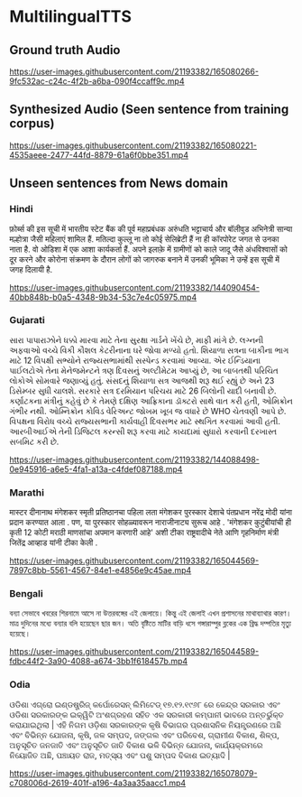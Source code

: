 # MultilingualTTS

## Ground truth Audio


https://user-images.githubusercontent.com/21193382/165080266-9fc532ac-c24c-4f2b-a6ba-090f4ccaff9c.mp4


## Synthesized Audio (Seen sentence from training corpus)


https://user-images.githubusercontent.com/21193382/165080221-4535aeee-2477-44fd-8879-61a6f0bbe351.mp4

## Unseen sentences from News domain
### Hindi
फ़ोर्ब्स की इस सूची में भारतीय स्टेट बैंक की पूर्व महाप्रबंधक अरुंधति भट्टाचार्य और बॉलीवुड अभिनेत्री सान्या मल्होत्रा जैसी महिलाएं शामिल हैं. मतिल्दा कुल्लू ना तो कोई सेलिब्रेटी हैं ना ही कॉरपोरेट जगत से उनका नाता है. वो ओडिशा में एक आशा कार्यकर्ता हैं. अपने इलाक़े में ग्रामीणों को काले जादू जैसे अंधविश्वासों को दूर करने और कोरोना संक्रमण के दौरान लोगों को जागरुक बनाने में उनकी भूमिका ने उन्हें इस सूची में जगह दिलायी है.

https://user-images.githubusercontent.com/21193382/144090454-40bb848b-b0a5-4348-9b34-53c7e4c05975.mp4


### Gujarati
સારા પાપારાઝોને ધક્કો મારવા માટે તેના સુરક્ષા ગાર્ડને ખેંચે છે, માફી માંગે છે.
લગ્નની અફવાઓ વચ્ચે વિકી કૌશલ કેટરીનાના ઘરે જોવા મળ્યો હતો.
શિયાળા સત્રના બાકીના ભાગ માટે 12 વિપક્ષી સભ્યોને રાજ્યસભામાંથી સસ્પેન્ડ કરવામાં આવ્યા.
એર ઈન્ડિયાના પાઈલટોએ તેના મેનેજમેન્ટને ત્રણ દિવસનું અલ્ટીમેટમ આપ્યું છે, આ બાબતથી પરિચિત લોકોએ સોમવારે જણાવ્યું હતું.
સંસદનું શિયાળા સત્ર આજથી શરૂ થઈ રહ્યું છે અને 23 ડિસેમ્બર સુધી ચાલશે.
સરકારે સત્ર દરમિયાન પરિચય માટે 26 બિલોની યાદી બનાવી છે.
કર્ણાટકના મંત્રીનું કહેવું છે કે તેમણે દક્ષિણ આફ્રિકાના ડૉક્ટરો સાથે વાત કરી હતી, ઓમિક્રોન ગંભીર નથી.
ઓમ્નિક્રોન કોવિડ વેરિઅન્ટ જોખમ ખૂબ જ વધારે છે WHO ચેતવણી આપે છે.
વિપક્ષના વિરોધ વચ્ચે રાજ્યસભાની કાર્યવાહી દિવસભર માટે સ્થગિત કરવામાં આવી હતી.
આરબીઆઈએ તેની ડિજિટલ કરન્સી શરૂ કરવા માટે કાયદામાં સુધારો કરવાની દરખાસ્ત સબમિટ કરી છે.

https://user-images.githubusercontent.com/21193382/144088498-0e945916-a6e5-4fa1-a13a-c4fdef087188.mp4

### Marathi
मास्टर दीनानाथ मंगेशकर स्मृती प्रतिष्ठानचा पहिला लता मंगेशकर पुरस्कार देशाचे पंतप्रधान नरेंद्र मोदी यांना प्रदान करण्यात आला .  पण, या पुरस्कार सोहळ्यावरून नाराजीनाट्य सुरूच आहे .  'मंगेशकर कुटुंबीयांची ही कृती 12 कोटी मराठी माणसांचा अपमान करणारी आहे' अशी टीका राष्ट्रवादीचे नेते आणि गृहनिर्माण मंत्री जितेंद्र आव्हाड यांनी टीका केली .


https://user-images.githubusercontent.com/21193382/165044569-7897c8bb-5561-4567-84e1-e4856e9c45ae.mp4

### Bengali
বন্যা সেভাবে খবরের শিরনামে আসে না উত্তরবঙ্গের এই জেলায়ে। কিন্তু এই জেলাই এখন প্রশাসনের মাথাব্যাথার কারণ। মাত্র দুদিনের মধ্যে বন্যার বলি হয়েছেন ছার জন। অতি বৃষ্টিতে মাটির বাড়ি ধসে গঙ্গারাম্পুর ব্লকের এক ব্রিদ্ধ দম্পতির মৃত্যু হয়েছে।

https://user-images.githubusercontent.com/21193382/165044589-fdbc44f2-3a90-4088-a674-3bb1f618457b.mp4

### Odia
ଓଡିଶା ଏଗ୍ରୋ ଇଣ୍ଡଷ୍ଟ୍ରିଜ୍ କର୍ପୋରେସନ୍ ଲିମିଟେଡ୍ ୧୭.୧୨.୧୯୬୮ ରେ କେନ୍ଦ୍ର ସରକାର ଏବଂ ଓଡିଶା ସରକାରଙ୍କ ଇକ୍ୱିଟି ଅଂଶଗ୍ରହଣ ସହିତ ଏକ ସରକାରୀ କମ୍ପାନୀ ଭାବରେ ଅନ୍ତର୍ଭୁକ୍ତ କରାଯାଇଥିଲା | ଏହି ନିଗମ ଓଡ଼ିଶା ସରକାରଙ୍କ କୃଷି ବିଭାଗର ପ୍ରଶାସନିକ ନିୟନ୍ତ୍ରଣରେ ଅଛି ଏବଂ ବିଭିନ୍ନ ଯୋଜନା, କୃଷି, ଜଳ ସମ୍ପଦ, ଜଙ୍ଗଲ ଏବଂ ପରିବେଶ, ଗ୍ରାମୀଣ ବିକାଶ, ଶିଳ୍ପ, ଅନୁସୂଚିତ ଜନଜାତି ଏବଂ ଅନୁସୂଚିତ ଜାତି ବିକାଶ ଭଳି ବିଭିନ୍ନ ଯୋଜନା, କାର୍ଯ୍ୟକ୍ରମରେ ନିୟୋଜିତ ଅଛି, ପଞ୍ଚାୟତ ରାଜ, ମତ୍ସ୍ୟ ଏବଂ ପଶୁ ସମ୍ପଦ ବିକାଶ ଇତ୍ୟାଦି | 

https://user-images.githubusercontent.com/21193382/165078079-c708006d-2619-401f-a196-4a3aa35aacc1.mp4

